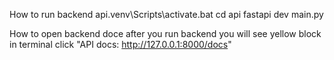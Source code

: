 How to run backend
  api\.venv\Scripts\activate.bat
  cd api
  fastapi dev main.py

How to open backend doce
  after you run backend you will see yellow block in terminal click "API docs: http://127.0.0.1:8000/docs"
